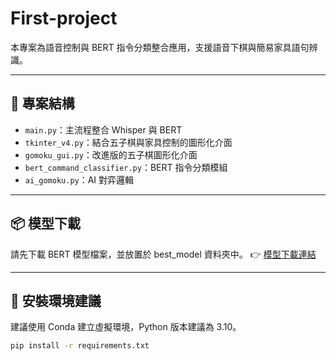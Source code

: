 # First-project

本專案為語音控制與 BERT 指令分類整合應用，支援語音下棋與簡易家具語句辨識。

---

## 📁 專案結構

- `main.py`：主流程整合 Whisper 與 BERT
- `tkinter_v4.py`：結合五子棋與家具控制的圖形化介面
- `gomoku_gui.py`：改進版的五子棋圖形化介面
- `bert_command_classifier.py`：BERT 指令分類模組
- `ai_gomoku.py`：AI 對弈邏輯


---


## 📦 模型下載

請先下載 BERT 模型檔案，並放置於 best_model 資料夾中。
👉 [模型下載連結](https://drive.google.com/drive/folders/1vjtY7rQvzkeaqsiSn2SpGMTRLXsk1ymH)


---


## 🔧 安裝環境建議

建議使用 Conda 建立虛擬環境，Python 版本建議為 3.10。

```bash
pip install -r requirements.txt

